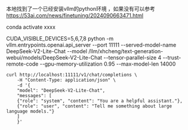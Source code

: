 本地找到了一个已经安装vllm的python环境  ，如果没有可以参考 https://53ai.com/news/finetuning/2024090663471.html

conda  activate xxxx


CUDA_VISIBLE_DEVICES=5,6,7,8 python -m vllm.entrypoints.openai.api_server --port 11111 --served-model-name DeepSeek-V2-Lite-Chat --model /llm/xhcheng/text-generation-webui/models/DeepSeek-V2-Lite-Chat --tensor-parallel-size 4 --trust-remote-code --gpu-memory-utilization 0.95 --max-model-len 14000




```
curl http://localhost:11111/v1/chat/completions \
    -H "Content-Type: application/json" \
    -d '{
    "model": "DeepSeek-V2-Lite-Chat",
    "messages": [
    {"role": "system", "content": "You are a helpful assistant."},
    {"role": "user", "content": "Tell me something about large language models."}
    ]
    }'
```
